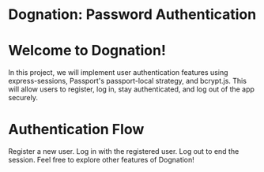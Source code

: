 # Dognation: Password Authentication

# Welcome to Dognation!

In this project, we will implement user authentication features using express-sessions, Passport's passport-local strategy, and bcrypt.js. This will allow users to register, log in, stay authenticated, and log out of the app securely.

# Authentication Flow

Register a new user.
Log in with the registered user.
Log out to end the session.
Feel free to explore other features of Dognation!


